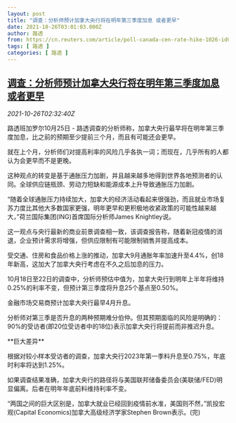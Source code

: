 ```yaml
---
layout: post
title: "调查：分析师预计加拿大央行将在明年第三季度加息 或者更早"
date: 2021-10-26T03:01:03.000Z
author: 路透
from: https://cn.reuters.com/article/poll-canada-cen-rate-hike-1026-idCNKBS2HG07U
tags: [ 路透 ]
categories: [ 路透 ]
---
```

<!--1635217263000-->
[调查：分析师预计加拿大央行将在明年第三季度加息 或者更早](https://cn.reuters.com/article/poll-canada-cen-rate-hike-1026-idCNKBS2HG07U)
------

<div>
<div><i>2021-10-26T02:32:40Z</i></div><p>路透班加罗尔10月25日 - 路透调查的分析师称，加拿大央行最早将在明年第三季度加息，比之前的预期至少提前三个月，而且有可能还会更早。</p><p>就在上个月，分析师们对提高利率的风险几乎各执一词；而现在，几乎所有的人都认为会更早而不是更晚。</p><p>这种观点的转变是基于通胀压力加剧，并且越来越多地得到世界各地预测者的认同。全球供应链瓶颈、劳动力短缺和能源成本上升导致通胀压力加剧。</p><p>“随着全球通胀压力持续加大，加拿大的经济活动看起来很强劲，而且就业市场复苏力度比其他大多数国家更强，明年更早和更积极地收紧政策的可能性越来越大，”荷兰国际集团(ING)首席国际分析师James Knightley说。</p><p>这一观点与央行最新的商业前景调查相一致，该调查报告称，随着新冠疫情的消退，企业预计需求将增强，但供应限制有可能限制销售并提高成本。</p><p>受交通、住房和食品价格上涨的推动，加拿大9月通胀年率加速升至4.4%，创18年新高，这加大了加拿大央行考虑在不久之后加息的压力。</p><p>10月18日至22日的调查中，分析师预估中值为，加拿大央行到明年上半年将维持0.25%的利率不变，但预计第三季度将升息25个基点至0.50%。</p><p>金融市场交易商预计加拿大央行最早4月升息。</p><p>分析师对第三季是否升息的两种预期难分伯仲。但其预期面临的风险是明确的：90%的受访者(即20位受访者中的18位)表示加拿大央行将提前而非推迟升息。</p><p>**巨大差异**</p><p>根据对较小样本受访者的调查，加拿大央行2023年第一季料升息至0.75%，年底时利率将达到1.25%。</p><p>如果调查结果准确，加拿大央行的路径将与美国联邦储备委员会(美联储/FED)明显偏离。后者在明年年底前料维持利率不变。</p><p>“两国之间的巨大区别是，加拿大就业已经回到疫情前水准，美国则不然，”凯投宏观(Capital Economics)加拿大高级经济学家Stephen Brown表示。(完)</p>
</div>
